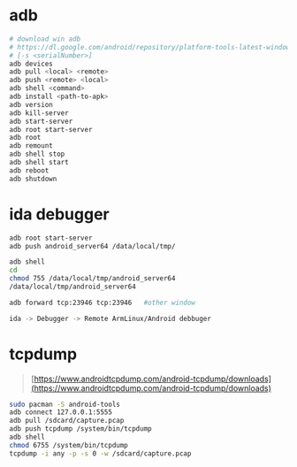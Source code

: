 # adb
```bash
# download win adb
# https://dl.google.com/android/repository/platform-tools-latest-windows.zip
# [-s <serialNumber>]
adb devices
adb pull <local> <remote>
adb push <remote> <local>
adb shell <command> 
adb install <path-to-apk>
adb version
adb kill-server
adb start-server
adb root start-server
adb root
adb remount
adb shell stop
adb shell start
adb reboot
adb shutdown
```
# ida debugger
```bash
adb root start-server
adb push android_server64 /data/local/tmp/

adb shell
cd 
chmod 755 /data/local/tmp/android_server64
/data/local/tmp/android_server64

adb forward tcp:23946 tcp:23946   #other window

ida -> Debugger -> Remote ArmLinux/Android debbuger
```

# tcpdump
> [https://www.androidtcpdump.com/android-tcpdump/downloads](https://www.androidtcpdump.com/android-tcpdump/downloads) 
```bash
sudo pacman -S android-tools
adb connect 127.0.0.1:5555
adb pull /sdcard/capture.pcap
adb push tcpdump /system/bin/tcpdump
adb shell
chmod 6755 /system/bin/tcpdump
tcpdump -i any -p -s 0 -w /sdcard/capture.pcap
```
